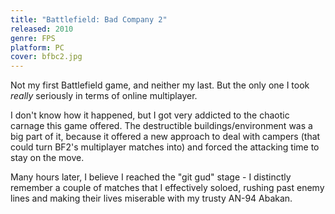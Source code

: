 ```yaml
---
title: "Battlefield: Bad Company 2"
released: 2010
genre: FPS
platform: PC
cover: bfbc2.jpg
---
```


Not my first Battlefield game, and neither my last. But the only one I took _really_ seriously in terms of online multiplayer.

I don't know how it happened, but I got very addicted to the chaotic carnage this game offered. The destructible buildings/environment was a big part of it, because it offered a new approach to deal with campers (that could turn BF2's multiplayer matches into) and forced the attacking time to stay on the move.

Many hours later, I believe I reached the "git gud" stage - I distinctly remember a couple of matches that I effectively soloed, rushing past enemy lines and making their lives miserable with my trusty AN-94 Abakan.
